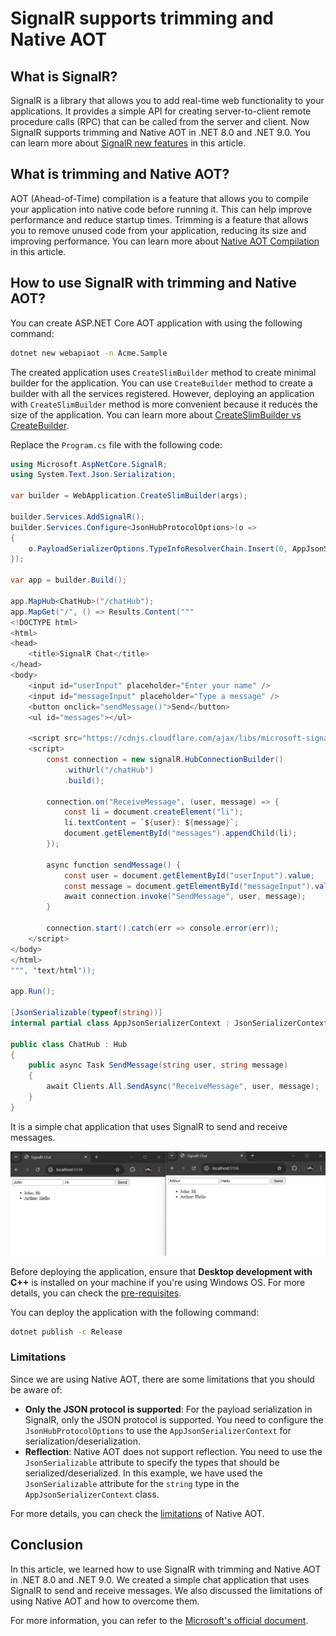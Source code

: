 # SignalR supports trimming and Native AOT

## What is SignalR?

SignalR is a library that allows you to add real-time web functionality to your applications. It provides a simple API for creating server-to-client remote procedure calls (RPC) that can be called from the server and client. Now SignalR supports trimming and Native AOT in .NET 8.0 and .NET 9.0. You can learn more about [SignalR new features](https://abp.io/community/articles/asp.net-core-signalr-new-features-summary-kcydtdgq) in this article.

## What is trimming and Native AOT?

AOT (Ahead-of-Time) compilation is a feature that allows you to compile your application into native code before running it. This can help improve performance and reduce startup times. Trimming is a feature that allows you to remove unused code from your application, reducing its size and improving performance. You can learn more about [Native AOT Compilation](https://abp.io/community/articles/native-aot-compilation-in-.net-8-oq7qtwov) in this article.

## How to use SignalR with trimming and Native AOT?

You can create ASP.NET Core AOT application with using the following command:

```bash
dotnet new webapiaot -n Acme.Sample
```

The created application uses `CreateSlimBuilder` method to create minimal builder for the application. You can use `CreateBuilder` method to create a builder with all the services registered. However, deploying an application with `CreateSlimBuilder` method is more convenient because it reduces the size of the application. You can learn more about [CreateSlimBuilder vs CreateBuilder](https://learn.microsoft.com/en-us/aspnet/core/fundamentals/native-aot#createslimbuilder-vs-createbuilder). 

Replace the `Program.cs` file with the following code:

```csharp
using Microsoft.AspNetCore.SignalR;
using System.Text.Json.Serialization;

var builder = WebApplication.CreateSlimBuilder(args);

builder.Services.AddSignalR();
builder.Services.Configure<JsonHubProtocolOptions>(o =>
{
    o.PayloadSerializerOptions.TypeInfoResolverChain.Insert(0, AppJsonSerializerContext.Default);
});

var app = builder.Build();

app.MapHub<ChatHub>("/chatHub");
app.MapGet("/", () => Results.Content("""
<!DOCTYPE html>
<html>
<head>
    <title>SignalR Chat</title>
</head>
<body>
    <input id="userInput" placeholder="Enter your name" />
    <input id="messageInput" placeholder="Type a message" />
    <button onclick="sendMessage()">Send</button>
    <ul id="messages"></ul>

    <script src="https://cdnjs.cloudflare.com/ajax/libs/microsoft-signalr/8.0.7/signalr.min.js"></script>
    <script>
        const connection = new signalR.HubConnectionBuilder()
            .withUrl("/chatHub")
            .build();

        connection.on("ReceiveMessage", (user, message) => {
            const li = document.createElement("li");
            li.textContent = `${user}: ${message}`;
            document.getElementById("messages").appendChild(li);
        });

        async function sendMessage() {
            const user = document.getElementById("userInput").value;
            const message = document.getElementById("messageInput").value;
            await connection.invoke("SendMessage", user, message);
        }

        connection.start().catch(err => console.error(err));
    </script>
</body>
</html>
""", "text/html"));

app.Run();

[JsonSerializable(typeof(string))]
internal partial class AppJsonSerializerContext : JsonSerializerContext { }

public class ChatHub : Hub
{
    public async Task SendMessage(string user, string message)
    {
        await Clients.All.SendAsync("ReceiveMessage", user, message);
    }
}
```

It is a simple chat application that uses SignalR to send and receive messages. 

![chat](chat.png)

Before deploying the application, ensure that **Desktop development with C++** is installed on your machine if you're using Windows OS. For more details, you can check the [pre-requisites](https://learn.microsoft.com/en-us/dotnet/core/deploying/native-aot#prerequisites).

You can deploy the application with the following command:

```bash
dotnet publish -c Release
```

### Limitations

Since we are using Native AOT, there are some limitations that you should be aware of: 

- **Only the JSON protocol is supported**: For the payload serialization in SignalR, only the JSON protocol is supported. You need to configure the `JsonHubProtocolOptions` to use the `AppJsonSerializerContext` for serialization/deserialization.
- **Reflection**: Native AOT does not support reflection. You need to use the `JsonSerializable` attribute to specify the types that should be serialized/deserialized. In this example, we have used the `JsonSerializable` attribute for the `string` type in the `AppJsonSerializerContext` class.

For more details, you can check the [limitations](https://learn.microsoft.com/en-us/dotnet/core/deploying/native-aot#limitations-of-native-aot-deployment) of Native AOT.

## Conclusion

In this article, we learned how to use SignalR with trimming and Native AOT in .NET 8.0 and .NET 9.0. We created a simple chat application that uses SignalR to send and receive messages. We also discussed the limitations of using Native AOT and how to overcome them.

For more information, you can refer to the [Microsoft's official document](https://learn.microsoft.com/en-us/aspnet/core/release-notes/aspnetcore-9.0?view=aspnetcore-9.0#signalr-supports-trimming-and-native-aot).